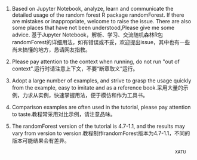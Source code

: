 1. Based on Jupyter Notebook, analyze, learn and communicate the detailed usage of the random forest R package randomForest. If there are mistakes or inappropriate, welcome to raise the issue. There are also some places that have not been understood,Please give me some advice. 基于Jupyter Notebook，解析、学习、交流随机森林R包randomForest的详细用法，如有错误或不妥，欢迎提出issue，其中也有一些尚未搞懂的地方，恳请网友指教。

1. Please pay attention to the context when running, do not run "out of context".运行时请注意上下文，不要“断章取义”运行。

1. Adopt a large number of examples, and strive to grasp the usage quickly from the example, easy to imitate and as a reference book.采用大量的示例，力求从实例，快速掌握用法，便于模仿和作为工具书。
  
3. Comparison examples are often used in the tutorial, please pay attention to taste.教程常采用对比示例，请注意品味。

1. The randomForest version of the tutorial is 4.7-1.1, and the results may vary from version to version.教程制作randomForest版本为4.7-1.1，不同的版本可能结果会有差异。


                                                                    XATU
